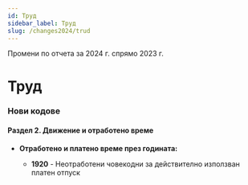```yaml
---
id: Труд
sidebar_label: Труд
slug: /changes2024/trud
---
```


Промени по отчета за 2024 г. спрямо 2023 г.

# Труд
### Нови кодове

#### Раздел 2. Движение и отработено време
* **Отработенo и платено време през годината:**

    * **1920** - Неотработени човекодни за действително използван платен отпуск